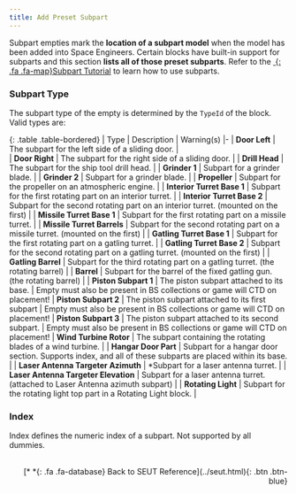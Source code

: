 ```yaml
---
title: Add Preset Subpart
---
```

Subpart empties mark the **location of a subpart model** when the model has been added into Space Engineers. Certain blocks have built-in support for subparts and this section **lists all of those preset subparts**. Refer to the [*&nbsp;*{: .fa .fa-map}Subpart Tutorial](/modding-reference/tutorials/tools/3d-modelling/seut/subparts) to learn how to use subparts.

### Subpart Type
The subpart type of the empty is determined by the `TypeId` of the block. Valid types are:

<div class="table-responsive">

{: .table .table-bordered}
| Type | Description | Warning(s)
|-
| **Door Left** | The subpart for the left side of a sliding door. |  
| **Door Right** | The subpart for the right side of a sliding door. | 
| **Drill Head** | The subpart for the ship tool drill head. | 
| **Grinder 1** | Subpart for a grinder blade. | 
| **Grinder 2** | Subpart for a grinder blade. | 
| **Propeller** | Subpart for the propeller on an atmospheric engine. | 
| **Interior Turret Base 1** | Subpart for the first rotating part on an interior turret. | 
| **Interior Turret Base 2** | Subpart for the second rotating part on an interior turret. (mounted on the first) | 
| **Missile Turret Base 1** | Subpart for the first rotating part on a missile turret. | 
| **Missile Turret Barrels** | Subpart for the second rotating part on a missile turret. (mounted on the first) | 
| **Gatling Turret Base 1** | Subpart for the first rotating part on a gatling turret. | 
| **Gatling Turret Base 2** | Subpart for the second rotating part on a gatling turret. (mounted on the first) | 
| **Gatling Barrel** | Subpart for the third rotating part on a gatling turret. (the rotating barrel) | 
| **Barrel** | Subpart for the barrel of the fixed gatling gun. (the rotating barrel) | 
| **Piston Subpart 1** | The piston subpart attached to its base. | Empty must also be present in BS collections or game will CTD on placement!
| **Piston Subpart 2** | The piston subpart attached to its first subpart | Empty must also be present in BS collections or game will CTD on placement!
| **Piston Subpart 3** | The piston subpart attached to its second subpart. | Empty must also be present in BS collections or game will CTD on placement!
| **Wind Turbine Rotor** | The subpart containing the rotating blades of a wind turbine. | 
| **Hangar Door Part** | Subpart for a hangar door section. Supports index, and all of these subparts are placed within its base. | 
| **Laser Antenna Targeter Azimuth** | *Subpart for a laser antenna turret. | 
| **Laser Antenna Targeter Elevation** | Subpart for a laser antenna turret. (attached to Laser Antenna azimuth subpart) | 
| **Rotating Light** | Subpart for the rotating light top part in a Rotating Light block. | 

</div>

### Index
Index defines the numeric index of a subpart. Not supported by all dummies.
<br><br/>
<p style="text-align:right">[*&nbsp;*{: .fa .fa-database} Back to SEUT Reference](../seut.html){: .btn .btn-blue}</p>
